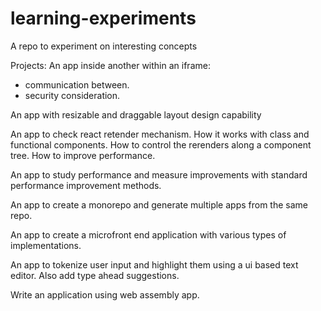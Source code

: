 # learning-experiments
A repo to experiment on interesting concepts

Projects:
An app inside another within an iframe:
- communication between.
- security consideration.

An app with resizable and draggable layout design capability 

An app to check react retender mechanism. How it works with class and functional components. How to control the rerenders along a component tree. How to improve performance.

An app to study performance and measure improvements with standard performance improvement methods.

An app to create a monorepo and generate multiple apps from the same repo.

An app to create a microfront end application with various types of implementations.

An app to tokenize user input and highlight them using a ui based text editor. Also add type ahead suggestions.

Write an application using web assembly app.
